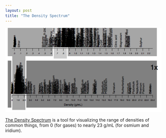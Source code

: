 ```yaml
---
layout: post
title: "The Density Spectrum"
---
```




<img src="/assets/density-spectrum-screenshot.png">


[The Density Spectrum](/density) is a tool for visualizing the range of densities of common things, from 0 (for gases) to nearly 23 g/mL (for osmium and iridium).
